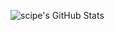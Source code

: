 ![scipe's GitHub Stats](https://github-readme-stats.vercel.app/api?username=scipe&show_icons=true&title_color=fff&icon_color=79ff97&text_color=9f9f9f&bg_color=151515)
